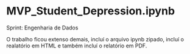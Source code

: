 # MVP_Student_Depression.ipynb
Sprint: Engenharia de Dados

O trabalho ficou extenso demais, incluí o arquivo ipynb zipado, incluí o realatório em HTML e também incluí o relatório em PDF.
